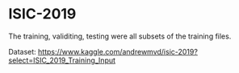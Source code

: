 # ISIC-2019

The training, validiting, testing were all subsets of the training files.

Dataset: https://www.kaggle.com/andrewmvd/isic-2019?select=ISIC_2019_Training_Input

